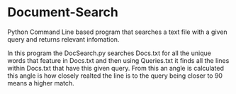 # Document-Search
Python Command Line based program that searches a text file with a given query and returns relevant infomation.

In this program the DocSearch.py searches Docs.txt for all the unique words that feature in Docs.txt and then using Queries.txt it finds all the lines within Docs.txt that have this given query. From this an angle is calculated this angle is how closely realted the line is to the query being closer to 90 means a higher match.
